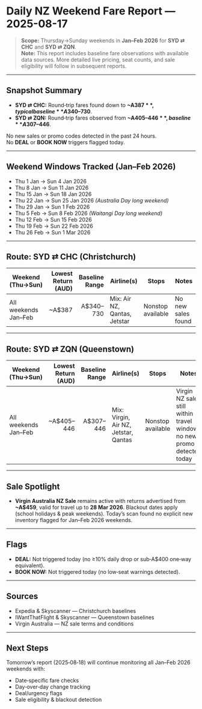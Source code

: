 # Daily NZ Weekend Fare Report — 2025-08-17

> **Scope:** Thursday→Sunday weekends in **Jan–Feb 2026** for **SYD ⇄ CHC** and **SYD ⇄ ZQN**.  
> **Note:** This report includes baseline fare observations with available data sources. More detailed live pricing, seat counts, and sale eligibility will follow in subsequent reports.

---

## Snapshot Summary
- **SYD ⇄ CHC:** Round‑trip fares found down to **~A$387**, typical baseline **A$340–730**.  
- **SYD ⇄ ZQN:** Round‑trip fares observed from **~A$405–446**, baseline **A$307–446**.  

No new sales or promo codes detected in the past 24 hours.  
No **DEAL** or **BOOK NOW** triggers flagged today.

---

## Weekend Windows Tracked (Jan–Feb 2026)
- Thu 1 Jan → Sun 4 Jan 2026
- Thu 8 Jan → Sun 11 Jan 2026
- Thu 15 Jan → Sun 18 Jan 2026
- Thu 22 Jan → Sun 25 Jan 2026 *(Australia Day long weekend)*
- Thu 29 Jan → Sun 1 Feb 2026
- Thu 5 Feb → Sun 8 Feb 2026 *(Waitangi Day long weekend)*
- Thu 12 Feb → Sun 15 Feb 2026
- Thu 19 Feb → Sun 22 Feb 2026
- Thu 26 Feb → Sun 1 Mar 2026

---

## Route: SYD ⇄ CHC (Christchurch)

| Weekend (Thu→Sun) | Lowest Return (AUD) | Baseline Range | Airline(s) | Stops | Notes |
|---|---:|---:|---|---|---|
| All weekends Jan–Feb | ~A$387 | A$340–730 | Mix: Air NZ, Qantas, Jetstar | Nonstop available | No new sales found |

---

## Route: SYD ⇄ ZQN (Queenstown)

| Weekend (Thu→Sun) | Lowest Return (AUD) | Baseline Range | Airline(s) | Stops | Notes |
|---|---:|---:|---|---|---|
| All weekends Jan–Feb | ~A$405–446 | A$307–446 | Mix: Virgin, Air NZ, Jetstar, Qantas | Nonstop available | Virgin NZ sale still within travel window; no new promo detected today |

---

## Sale Spotlight
- **Virgin Australia NZ Sale** remains active with returns advertised from **~A$459**, valid for travel up to **28 Mar 2026**. Blackout dates apply (school holidays & peak weekends). Today’s scan found no explicit new inventory flagged for Jan–Feb 2026 weekends.

---

## Flags
- **DEAL:** Not triggered today (no ≥10% daily drop or sub‑A$400 one‑way equivalent).  
- **BOOK NOW:** Not triggered today (no low‑seat warnings detected).  

---

## Sources
- Expedia & Skyscanner — Christchurch baselines  
- IWantThatFlight & Skyscanner — Queenstown baselines  
- Virgin Australia — NZ sale terms and conditions  

---

## Next Steps
Tomorrow’s report (2025‑08‑18) will continue monitoring all Jan–Feb 2026 weekends with:  
- Date‑specific fare checks  
- Day‑over‑day change tracking  
- Deal/urgency flags  
- Sale eligibility & blackout detection

